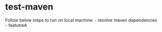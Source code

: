# test-maven

Follow below steps to run on local machine: <incomplete>
	- resolve maven dependencies
    - featutreA
